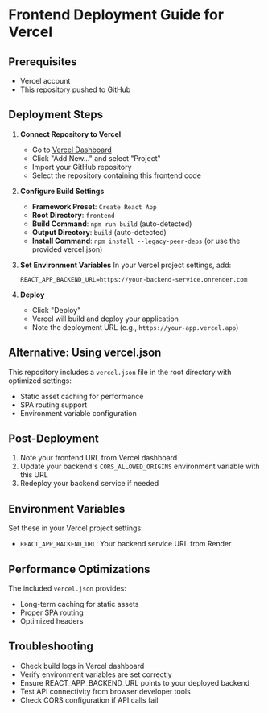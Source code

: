# Frontend Deployment Guide for Vercel

## Prerequisites
- Vercel account
- This repository pushed to GitHub

## Deployment Steps

1. **Connect Repository to Vercel**
   - Go to [Vercel Dashboard](https://vercel.com/dashboard)
   - Click "Add New..." and select "Project"
   - Import your GitHub repository
   - Select the repository containing this frontend code

2. **Configure Build Settings**
   - **Framework Preset**: `Create React App`
   - **Root Directory**: `frontend`
   - **Build Command**: `npm run build` (auto-detected)
   - **Output Directory**: `build` (auto-detected)
   - **Install Command**: `npm install --legacy-peer-deps` (or use the provided vercel.json)

3. **Set Environment Variables**
   In your Vercel project settings, add:
   ```
   REACT_APP_BACKEND_URL=https://your-backend-service.onrender.com
   ```

4. **Deploy**
   - Click "Deploy"
   - Vercel will build and deploy your application
   - Note the deployment URL (e.g., `https://your-app.vercel.app`)

## Alternative: Using vercel.json

This repository includes a `vercel.json` file in the root directory with optimized settings:

- Static asset caching for performance
- SPA routing support
- Environment variable configuration

## Post-Deployment

1. Note your frontend URL from Vercel dashboard
2. Update your backend's `CORS_ALLOWED_ORIGINS` environment variable with this URL
3. Redeploy your backend service if needed

## Environment Variables

Set these in your Vercel project settings:
- `REACT_APP_BACKEND_URL`: Your backend service URL from Render

## Performance Optimizations

The included `vercel.json` provides:
- Long-term caching for static assets
- Proper SPA routing
- Optimized headers

## Troubleshooting

- Check build logs in Vercel dashboard
- Verify environment variables are set correctly
- Ensure REACT_APP_BACKEND_URL points to your deployed backend
- Test API connectivity from browser developer tools
- Check CORS configuration if API calls fail
